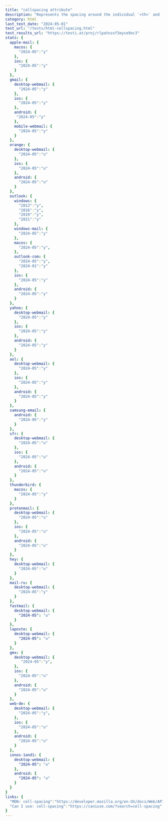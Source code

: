 ```yaml
---
title: "cellspacing attribute"
description: "Represents the spacing around the individual `<th>` and `<td>` elements"
category: html
last_test_date: "2024-05-01"
test_url: "/tests/html-cellspacing.html"
test_results_url: "https://testi.at/proj/rlpatnzxf3eyce9oc3"
stats: {
  apple-mail: {
    macos: {
      "2024-05":"y"
    },
    ios: {
      "2024-05":"y"
    }
  },
  gmail: {
    desktop-webmail: {
      "2024-05":"y"
    },
    ios: {
      "2024-05":"y"
    },
    android: {
     "2024-05":"y"
    },
    mobile-webmail: {
      "2024-05":"y"
    }
  },
  orange: {
    desktop-webmail: {
      "2024-05":"u"
    },
    ios: {
      "2024-05":"u"
    },
    android: {
      "2024-05":"u"
    }
  },
  outlook: {
    windows: {
      "2013":"y",
      "2016":"y",
      "2019":"y",
      "2021":"y"
    },
    windows-mail: {
      "2024-05":"y"
    },
    macos: {
      "2024-05":"y",
    },
    outlook-com: {
      "2024-05":"y",
      "2024-01":"y"
    },
    ios: {
      "2024-05":"y"
    },
    android: {
      "2024-05":"y"
    }
  },
  yahoo: {
    desktop-webmail: {
      "2024-05":"y"
    },
    ios: {
      "2024-05":"y"
    },
    android: {
      "2024-05":"y"
    }
  },
  aol: {
    desktop-webmail: {
      "2024-05":"y"
    },
    ios: {
      "2024-05":"y"
    },
    android: {
      "2024-05":"y"
    }
  },
  samsung-email: {
    android: {
      "2024-05":"y"
    }
  },
  sfr: {
    desktop-webmail: {
      "2024-05":"u"
    },
    ios: {
      "2024-05":"u"
    },
    android: {
      "2024-05":"u"
    }
  },
  thunderbird: {
    macos: {
      "2024-05":"y"
    }
  },
  protonmail: {
    desktop-webmail: {
      "2024-05":"u"
    },
    ios: {
      "2024-05":"u"
    },
    android: {
      "2024-05":"u"
    }
  },
  hey: {
    desktop-webmail: {
      "2024-05":"u"
    }
  },
  mail-ru: {
    desktop-webmail: {
      "2024-05":"y"
    }
  },
  fastmail: {
    desktop-webmail: {
      "2024-05": "u"
    }
  },
  laposte: {
    desktop-webmail: {
      "2024-05": "u"
    }
  },
  gmx: {
    desktop-webmail: {
       "2024-05":"y",
    },
    ios: {
      "2024-05":"u"
    },
    android: {
      "2024-05":"u"
    }
  },
  web-de: {
    desktop-webmail: {
      "2024-05":"y",
    },
    ios: {
      "2024-05":"u"
    },
    android: {
      "2024-05":"u"
    }
  },
  ionos-1and1: {
    desktop-webmail: {
      "2024-05": "u"
    },
    android: {
      "2024-05": "u"
    }
  }
}
links: {
  "MDN: cell-spacing":"https://developer.mozilla.org/en-US/docs/Web/API/HTMLTableElement/cellSpacing",
  "Can I use: cell-spacing":"https://caniuse.com/?search=cell-spacing"
}
---
```

